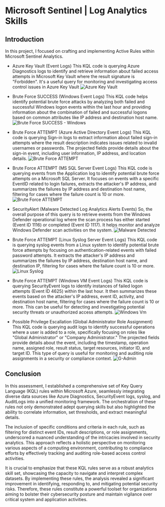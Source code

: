 # Microsoft Sentinel | Log Analytics Skills


## Introduction



In this project, I focused on crafting and implementing Active Rules within Microsoft Sentinel Analytics.




- Azure Key Vault (Event Logs)
 This KQL code is querying Azure Diagnostics logs to identify and retrieve information about failed access attempts in Microsoft Key Vault where the result signature is "Forbidden". It's a useful query for monitoring and investigating access control issues in Azure Key Vault
![Azure Key Vault](https://i.imgur.com/umtvGLE.jpeg)

 
- Brute Force SUCCESS (Windows Event Logs)
  This KQL code helps identify potential brute force attacks by analyzing both failed and successful Windows logon events within the last hour and providing information about the combination of failed and successful logons based on common attributes like IP address and destination host name.
  ![Brute Force SUCCESS - Windows](https://i.imgur.com/RsI4LOc.jpeg)


- Brute Force ATTEMPT (Azure Active Directory Event Logs)
   This KQL code is querying Sign-in logs to extract information about failed sign-in attempts where the result description indicates issues related to invalid usernames or passwords. The projected fields provide details about the sign-in event, including user information, IP address, and location details.
  ![Brute Force ATTEMPT](https://i.imgur.com/H58Xc7Q.jpeg)

- Brute Force ATTEMPT (MS SQL Server Event Logs)
  This KQL code is querying events from the Application log to identify potential brute force attempts on a Microsoft SQL Server. It focuses on events with a specific EventID related to login failures, extracts the attacker's IP address, and summarizes the failures by IP address and destination host name, filtering for cases where the failure count is 10 or more.
![Brute Force ATTEMPT](https://i.imgur.com/8i2eLVu.jpeg)
  
- SecurityAlert (Malware Detected Log Analytics Alerts Events)
  So, the overall purpose of this query is to retrieve events from the Windows Defender operational log where the scan process has either started (Event ID 1116) or completed (Event ID 1117). It helps monitor and analyze Windows Defender scan activities on the system.
  ![Malware Detected](https://i.imgur.com/bnz8Za2.jpeg)
  
- Brute Force ATTEMPT (Linux Syslog Server Event Logs)
  This KQL code is querying syslog events from a Linux system to identify potential brute force attempts by focusing on authentication-related events with failed password attempts. It extracts the attacker's IP address and summarizes the failures by IP address, destination host name, and destination IP, filtering for cases where the failure count is 10 or more.
   ![Linux Syslog](https://i.imgur.com/rcmeZVw.jpeg)

 - Brute Force ATTEMPT (Windows VM Event Logs)
   This KQL code is querying SecurityEvent logs to identify instances of failed logon attempts (Event ID 4625) within the last hour. It then summarizes these events based on the attacker's IP address, event ID, activity, and destination host name, filtering for cases where the failure count is 10 or more. This can be useful for detecting and investigating potential security threats or unauthorized access attempts.
![Windows Vm](https://i.imgur.com/oQfrcDh.jpeg)

- Possible Privilege Escallation (Global Administrator Role Assignment)
  This KQL code is querying audit logs to identify successful operations where a user is added to a role, specifically focusing on roles like "Global Administrator" or "Company Administrator." The projected fields provide details about the event, including the timestamp, operation name, assigned role, result status, target resources, initiator ID, and target ID. This type of query is useful for monitoring and auditing role assignments in a security or compliance context.
  ![G-Admin](https://i.imgur.com/ajkQAuA.jpeg)

## Conclusion
In this assessment, I established a comprehensive set of Key Query Language (KQL) rules within Microsoft Azure, seamlessly integrating diverse data sources like Azure Diagnostics, SecurityEvent logs, syslog, and AuditLogs into a unified monitoring framework. The orchestration of these rules not only demonstrated adept querying skills but also highlighted the ability to correlate information, set thresholds, and extract meaningful details.

The inclusion of specific conditions and criteria in each rule, such as filtering for distinct event IDs, result descriptions, or role assignments, underscored a nuanced understanding of the intricacies involved in security analytics. This approach reflects a holistic perspective on monitoring various aspects of a computing environment, contributing to compliance efforts by effectively tracking and auditing role-based access control activities.

It is crucial to emphasize that these KQL rules serve as a robust analytics skill set, showcasing the capacity to navigate and interpret complex datasets. By implementing these rules, the analysis revealed a significant improvement in identifying, responding to, and mitigating potential security risks. Therefore, these rules constitute a powerful toolset for organizations aiming to bolster their cybersecurity posture and maintain vigilance over critical system and application activities.
